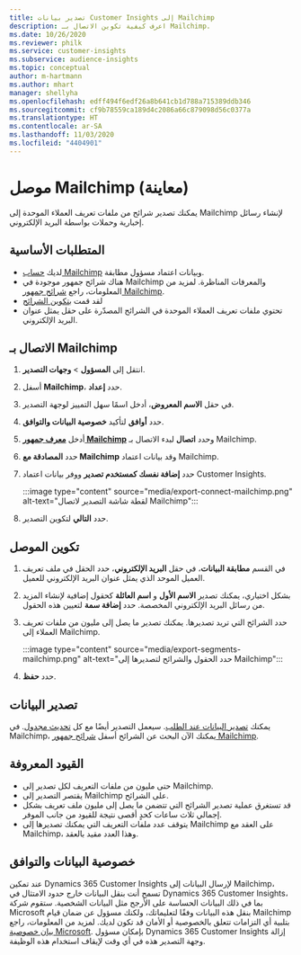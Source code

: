 ```yaml
---
title: تصدير بيانات Customer Insights إلى Mailchimp
description: اعرف كيفية تكوين الاتصال بـ Mailchimp.
ms.date: 10/26/2020
ms.reviewer: philk
ms.service: customer-insights
ms.subservice: audience-insights
ms.topic: conceptual
author: m-hartmann
ms.author: mhart
manager: shellyha
ms.openlocfilehash: edff494f6edf26a8b641cb1d788a715389ddb346
ms.sourcegitcommit: cf9b78559ca189d4c2086a66c879098d56c0377a
ms.translationtype: HT
ms.contentlocale: ar-SA
ms.lasthandoff: 11/03/2020
ms.locfileid: "4404901"
---
```

# <a name="connector-for-mailchimp-preview"></a>موصل Mailchimp (معاينة)

يمكنك تصدير شرائح من ملفات تعريف العملاء الموحدة إلى Mailchimp لإنشاء رسائل إخبارية وحملات بواسطة البريد الإلكتروني.

## <a name="prerequisites"></a>المتطلبات الأساسية

-   لديك [حساب Mailchimp](https://mailchimp.com/) وبيانات اعتماد مسؤول مطابقة.
-   هناك شرائح جمهور موجودة في Mailchimp والمعرفات المناظرة. لمزيد من المعلومات، راجع [شرائح جمهور Mailchimp](https://mailchimp.com/help/create-audience/).
-   لقد قمت [بتكوين الشرائح](segments.md)
-   تحتوي ملفات تعريف العملاء الموحدة في الشرائح المصدّرة على حقل يمثل عنوان البريد الإلكتروني.

## <a name="connect-to-mailchimp"></a>الاتصال بـ Mailchimp

1. انتقل إلى **المسؤول** > **وجهات التصدير**.

1. أسفل **Mailchimp**، حدد **إعداد**.

1. في حقل **الاسم المعروض**، أدخل اسمًا سهل التمييز لوجهة التصدير.

1. حدد **أوافق** لتأكيد **خصوصية البيانات والتوافق‬**.

1. أدخل **[معرف جمهور Mailchimp](https://mailchimp.com/help/find-audience-id/)** وحدد **اتصال** لبدء الاتصال بـ Mailchimp.

1. حدد **المصادقة مع Mailchimp** وقد بيانات اعتماد Mailchimp.

1. حدد **إضافة نفسك كمستخدم تصدير** ووفر بيانات اعتماد Customer Insights.

   :::image type="content" source="media/export-connect-mailchimp.png" alt-text="لقطة شاشة التصدير لاتصال Mailchimp":::

1. حدد **التالي** لتكوين التصدير.

## <a name="configure-the-connector"></a>تكوين الموصل

1. في القسم **مطابقة البيانات**، في حقل **البريد الإلكتروني**، حدد الحقل في ملف تعريف العميل الموحد الذي يمثل عنوان البريد الإلكتروني للعميل. 

1. بشكل اختياري، يمكنك تصدير **الاسم الأول** و **اسم العائلة** كحقول إضافية لإنشاء المزيد من رسائل البريد الإلكتروني المخصصة. حدد **إضافة سمة** لتعيين هذه الحقول.

1. حدد الشرائح التي تريد تصديرها. يمكنك تصدير ما يصل إلى مليون من ملفات تعريف العملاء إلى Mailchimp.

   :::image type="content" source="media/export-segments-mailchimp.png" alt-text="حدد الحقول والشرائح لتصديرها إلى Mailchimp":::

1. حدد **حفظ**.

## <a name="export-the-data"></a>تصدير البيانات

يمكنك [تصدير البيانات عند الطلب](export-destinations.md). سيعمل التصدير أيضًا مع كل [تحديث مجدول](system.md#schedule-tab). في Mailchimp، يمكنك الآن البحث عن الشرائح أسفل [شرائح جمهور Mailchimp](https://mailchimp.com/help/create-audience/).

## <a name="known-limitations"></a>القيود المعروفة

- حتى مليون من ملفات التعريف لكل تصدير إلى Mailchimp.
- يقتصر التصدير إلى Mailchimp على الشرائح.
- قد تستغرق عملية تصدير الشرائح التي تتضمن ما يصل إلى مليون ملف تعريف بشكل إجمالي ثلاث ساعات كحدٍ أقصى نتيجة للقيود من جانب الموفر. 
- يتوقف عدد ملفات التعريف التي يمكنك تصديرها إلى Mailchimp على العقد مع Mailchimp، وهذا العدد مقيد بالعقد.

## <a name="data-privacy-and-compliance"></a>خصوصية البيانات والتوافق

عند تمكين Dynamics 365 Customer Insights لإرسال البيانات إلى Mailchimp، تسمح أنت بنقل البيانات خارج حدود الامتثال في Dynamics 365 Customer Insights، بما في ذلك البيانات الحساسة على الأرجح مثل البيانات الشخصية. ستقوم شركة Microsoft بنقل هذه البيانات وفقًا لتعليماتك، ولكنك مسؤول عن ضمان قيام Mailchimp بتلبية أي التزامات تتعلق بالخصوصية أو الأمان قد تكون لديك. لمزيد من المعلومات، راجع [بيان خصوصية Microsoft](https://go.microsoft.com/fwlink/?linkid=396732).
بإمكان مسؤول Dynamics 365 Customer Insights إزالة وجهة التصدير هذه في أي وقت لإيقاف استخدام هذه الوظيفة.

